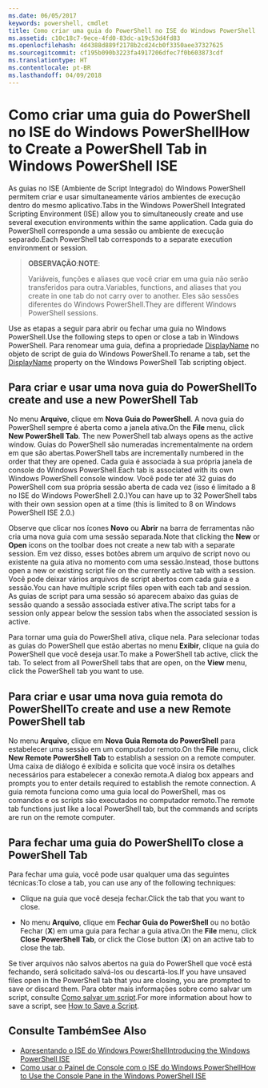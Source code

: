 ```yaml
---
ms.date: 06/05/2017
keywords: powershell, cmdlet
title: Como criar uma guia do PowerShell no ISE do Windows PowerShell
ms.assetid: c10c18c7-9ece-4fd0-83dc-a19c53d4fd83
ms.openlocfilehash: 4d4388d889f2178b2cd24cb0f3350aee37327625
ms.sourcegitcommit: cf195b090b3223fa4917206dfec7f0b603873cdf
ms.translationtype: HT
ms.contentlocale: pt-BR
ms.lasthandoff: 04/09/2018
---
```

# <a name="how-to-create-a-powershell-tab-in-windows-powershell-ise"></a><span data-ttu-id="d77f6-103">Como criar uma guia do PowerShell no ISE do Windows PowerShell</span><span class="sxs-lookup"><span data-stu-id="d77f6-103">How to Create a PowerShell Tab in Windows PowerShell ISE</span></span>

<span data-ttu-id="d77f6-104">As guias no ISE (Ambiente de Script Integrado) do Windows PowerShell permitem criar e usar simultaneamente vários ambientes de execução dentro do mesmo aplicativo.</span><span class="sxs-lookup"><span data-stu-id="d77f6-104">Tabs in the Windows PowerShell Integrated Scripting Environment (ISE) allow you to simultaneously create and use several execution environments within the same application.</span></span>
<span data-ttu-id="d77f6-105">Cada guia do PowerShell corresponde a uma sessão ou ambiente de execução separado.</span><span class="sxs-lookup"><span data-stu-id="d77f6-105">Each PowerShell tab corresponds to a separate execution environment or session.</span></span>

> <span data-ttu-id="d77f6-106">**OBSERVAÇÃO**:</span><span class="sxs-lookup"><span data-stu-id="d77f6-106">**NOTE**:</span></span>
>
> <span data-ttu-id="d77f6-107">Variáveis, funções e aliases que você criar em uma guia não serão transferidos para outra.</span><span class="sxs-lookup"><span data-stu-id="d77f6-107">Variables, functions, and aliases that you create in one tab do not carry over to another.</span></span> <span data-ttu-id="d77f6-108">Eles são sessões diferentes do Windows PowerShell.</span><span class="sxs-lookup"><span data-stu-id="d77f6-108">They are different Windows PowerShell sessions.</span></span>

<span data-ttu-id="d77f6-109">Use as etapas a seguir para abrir ou fechar uma guia no Windows PowerShell.</span><span class="sxs-lookup"><span data-stu-id="d77f6-109">Use the following steps to open or close a tab in Windows PowerShell.</span></span>
<span data-ttu-id="d77f6-110">Para renomear uma guia, defina a propriedade [DisplayName](The-PowerShellTab-Object.md#displayname) no objeto de script de guia do Windows PowerShell.</span><span class="sxs-lookup"><span data-stu-id="d77f6-110">To rename a tab, set the [DisplayName](The-PowerShellTab-Object.md#displayname) property on the Windows PowerShell Tab scripting object.</span></span>

## <a name="to-create-and-use-a-new-powershell-tab"></a><span data-ttu-id="d77f6-111">Para criar e usar uma nova guia do PowerShell</span><span class="sxs-lookup"><span data-stu-id="d77f6-111">To create and use a new PowerShell Tab</span></span>

<span data-ttu-id="d77f6-112">No menu **Arquivo**, clique em **Nova Guia do PowerShell**. A nova guia do PowerShell sempre é aberta como a janela ativa.</span><span class="sxs-lookup"><span data-stu-id="d77f6-112">On the **File** menu, click **New PowerShell Tab**. The new PowerShell tab always opens as the active window.</span></span>
<span data-ttu-id="d77f6-113">Guias do PowerShell são numeradas incrementalmente na ordem em que são abertas.</span><span class="sxs-lookup"><span data-stu-id="d77f6-113">PowerShell tabs are incrementally numbered in the order that they are opened.</span></span>
<span data-ttu-id="d77f6-114">Cada guia é associada à sua própria janela de console do Windows PowerShell.</span><span class="sxs-lookup"><span data-stu-id="d77f6-114">Each tab is associated with its own Windows PowerShell console window.</span></span>
<span data-ttu-id="d77f6-115">Você pode ter até 32 guias do PowerShell com sua própria sessão aberta de cada vez (isso é limitado a 8 no ISE do Windows PowerShell 2.0.)</span><span class="sxs-lookup"><span data-stu-id="d77f6-115">You can have up to 32 PowerShell tabs with their own session open at a time (this is limited to 8 on Windows PowerShell ISE 2.0.)</span></span>

<span data-ttu-id="d77f6-116">Observe que clicar nos ícones **Novo** ou **Abrir** na barra de ferramentas não cria uma nova guia com uma sessão separada.</span><span class="sxs-lookup"><span data-stu-id="d77f6-116">Note that clicking the **New** or **Open** icons on the toolbar does not create a new tab with a separate session.</span></span>
<span data-ttu-id="d77f6-117">Em vez disso, esses botões abrem um arquivo de script novo ou existente na guia ativa no momento com uma sessão.</span><span class="sxs-lookup"><span data-stu-id="d77f6-117">Instead, those buttons open a new or existing script file on the currently active tab with a session.</span></span>
<span data-ttu-id="d77f6-118">Você pode deixar vários arquivos de script abertos com cada guia e a sessão.</span><span class="sxs-lookup"><span data-stu-id="d77f6-118">You can have multiple script files open with each tab and session.</span></span>
<span data-ttu-id="d77f6-119">As guias de script para uma sessão só aparecem abaixo das guias de sessão quando a sessão associada estiver ativa.</span><span class="sxs-lookup"><span data-stu-id="d77f6-119">The script tabs for a session only appear below the session tabs when the associated session is active.</span></span>

<span data-ttu-id="d77f6-120">Para tornar uma guia do PowerShell ativa, clique nela. Para selecionar todas as guias do PowerShell que estão abertas no menu **Exibir**, clique na guia do PowerShell que você deseja usar.</span><span class="sxs-lookup"><span data-stu-id="d77f6-120">To make a PowerShell tab active, click the tab. To select from all PowerShell tabs that are open, on the **View** menu, click the PowerShell tab you want to use.</span></span>

## <a name="to-create-and-use-a-new-remote-powershell-tab"></a><span data-ttu-id="d77f6-121">Para criar e usar uma nova guia remota do PowerShell</span><span class="sxs-lookup"><span data-stu-id="d77f6-121">To create and use a new Remote PowerShell tab</span></span>

<span data-ttu-id="d77f6-122">No menu **Arquivo**, clique em **Nova Guia Remota do PowerShell** para estabelecer uma sessão em um computador remoto.</span><span class="sxs-lookup"><span data-stu-id="d77f6-122">On the **File** menu, click **New Remote PowerShell Tab** to establish a session on a remote computer.</span></span>
<span data-ttu-id="d77f6-123">Uma caixa de diálogo é exibida e solicita que você insira os detalhes necessários para estabelecer a conexão remota.</span><span class="sxs-lookup"><span data-stu-id="d77f6-123">A dialog box appears and prompts you to enter details required to establish the remote connection.</span></span>
<span data-ttu-id="d77f6-124">A guia remota funciona como uma guia local do PowerShell, mas os comandos e os scripts são executados no computador remoto.</span><span class="sxs-lookup"><span data-stu-id="d77f6-124">The remote tab functions just like a local PowerShell tab, but the commands and scripts are run on the remote computer.</span></span>

## <a name="to-close-a-powershell-tab"></a><span data-ttu-id="d77f6-125">Para fechar uma guia do PowerShell</span><span class="sxs-lookup"><span data-stu-id="d77f6-125">To close a PowerShell Tab</span></span>

<span data-ttu-id="d77f6-126">Para fechar uma guia, você pode usar qualquer uma das seguintes técnicas:</span><span class="sxs-lookup"><span data-stu-id="d77f6-126">To close a tab, you can use any of the following techniques:</span></span>

- <span data-ttu-id="d77f6-127">Clique na guia que você deseja fechar.</span><span class="sxs-lookup"><span data-stu-id="d77f6-127">Click the tab that you want to close.</span></span>

- <span data-ttu-id="d77f6-128">No menu **Arquivo**, clique em **Fechar Guia do PowerShell** ou no botão Fechar (**X**) em uma guia para fechar a guia ativa.</span><span class="sxs-lookup"><span data-stu-id="d77f6-128">On the **File** menu, click **Close PowerShell Tab**, or click  the Close button  (**X**) on an active tab to close the tab.</span></span>

<span data-ttu-id="d77f6-129">Se tiver arquivos não salvos abertos na guia do PowerShell que você está fechando, será solicitado salvá-los ou descartá-los.</span><span class="sxs-lookup"><span data-stu-id="d77f6-129">If you have unsaved files open in the PowerShell tab that you are closing, you are prompted to save or discard them.</span></span>
<span data-ttu-id="d77f6-130">Para obter mais informações sobre como salvar um script, consulte [Como salvar um script](How-to-Write-and-Run-Scripts-in-the-Windows-PowerShell-ISE.md#how-to-save-a-script).</span><span class="sxs-lookup"><span data-stu-id="d77f6-130">For more information about how to save a script, see [How to Save a Script](How-to-Write-and-Run-Scripts-in-the-Windows-PowerShell-ISE.md#how-to-save-a-script).</span></span>

## <a name="see-also"></a><span data-ttu-id="d77f6-131">Consulte Também</span><span class="sxs-lookup"><span data-stu-id="d77f6-131">See Also</span></span>

- [<span data-ttu-id="d77f6-132">Apresentando o ISE do Windows PowerShell</span><span class="sxs-lookup"><span data-stu-id="d77f6-132">Introducing the Windows PowerShell ISE</span></span>](Introducing-the-Windows-PowerShell-ISE.md)
- [<span data-ttu-id="d77f6-133">Como usar o Painel de Console com o ISE do Windows PowerShell</span><span class="sxs-lookup"><span data-stu-id="d77f6-133">How to Use the Console Pane in the Windows PowerShell ISE</span></span>](How-to-Use-the-Console-Pane-in-the-Windows-PowerShell-ISE.md)